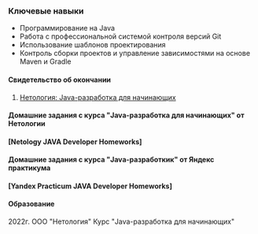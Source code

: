 ###  Ключевые навыки

- Программирование на Java
- Работа с профессиональной системой контроля версий Git
- Использование шаблонов проектирования
- Контроль сборки проектов и управление зависимостями на основе Maven и Gradle

#### Свидетельство об окончании
1. [Нетология: Java-разработка для начинающих](https://github.com/Sylaman/Sylaman/blob/main/Нетология%20Java-разработка.pdf)

#### Домашние задания с курса "Java-разработка для начинающих" от Нетологии
#### [Netology JAVA Developer Homeworks]


#### Домашние задания с курса "Java-разработкик" от Яндекс практикума
#### [Yandex Practicum JAVA Developer Homeworks]



#### Образование
2022г. ООО "Нетология"
Курс "Java-разработка для начинающих"
